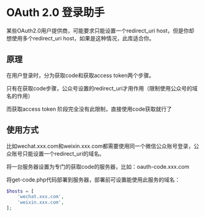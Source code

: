 OAuth 2.0 登录助手
==================

某些OAuth2.0用户提供商，可能要求只能设置一个redirect_uri host，但是你却想使用多个redirect_uri host，如果是这种情况，此库适合你。

原理
----

在用户登录时，分为获取code和获取access token两个步骤。

只有在获取code步骤，公众号设置的redirect_uri才用作用（限制使用公众号的域名的作用）

而获取access token 阶段完全没有此限制，直接使用code获取就行了

使用方式
--------

比如wechat.xxx.com和weixin.xxx.com都需要使用同一个微信公众账号登录，公众账号只能设置一个redirect_uri的域名。

将一台服务器设置为专门的获取code的服务器，比如：oauth-code.xxx.com

将get-code.php代码部署到服务器，部署前可设置能使用此服务的域名：

```php
$hosts = [
    'wechat.xxx.com',
    'weixin.xxx.com',
];
```

